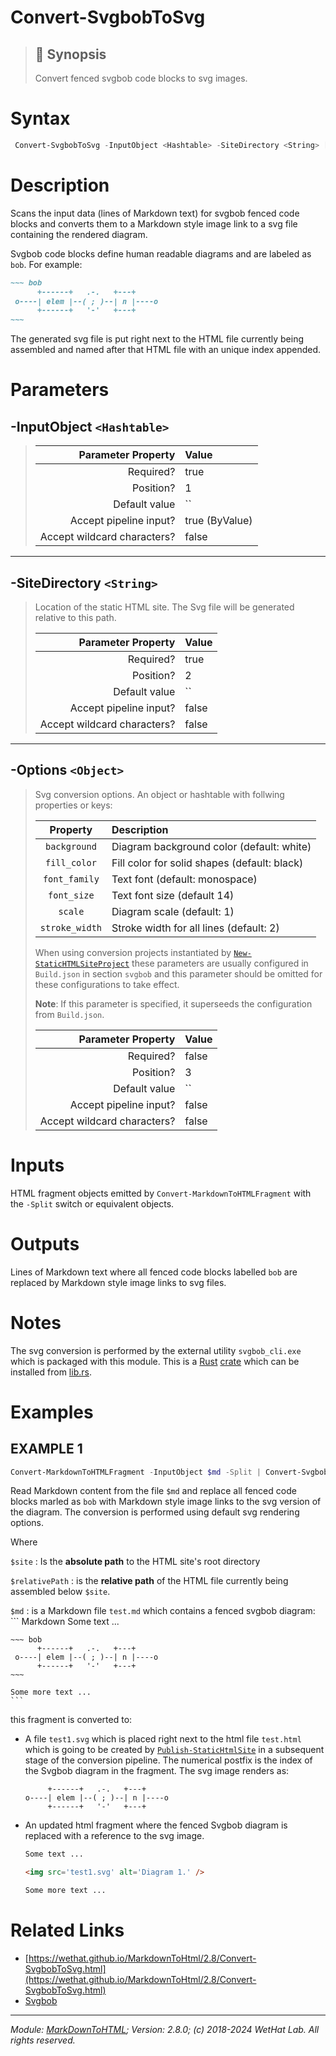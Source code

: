 ﻿#  Convert-SvgbobToSvg

> ## :bookmark: Synopsis
> Convert fenced svgbob code blocks to svg images.

# Syntax
```PowerShell
 Convert-SvgbobToSvg -InputObject <Hashtable> -SiteDirectory <String> [-Options <Object>]  [<CommonParameters>] 
```


# Description

Scans the input data (lines of Markdown text) for svgbob fenced code blocks
and converts them to a Markdown style image link to a svg file containing
the rendered diagram.

Svgbob code blocks define human readable diagrams and are labeled as `bob`.
For example:

``` Markdown
~~~ bob
      +------+   .-.   +---+
 o----| elem |--( ; )--| n |----o
      +------+   '-'   +---+
~~~
```

The generated svg file is put right next to the HTML file
currently being assembled and named after that HTML file with an unique
index appended.





# Parameters
 ## -InputObject `<Hashtable>`
 
>
> Parameter Property         | Value
> --------------------------:|:----------
> Required?                  | true
> Position?                  | 1
> Default value              | ``
> Accept pipeline input?     | true (ByValue)
> Accept wildcard characters?| false
 - - -
 ## -SiteDirectory `<String>`
  >Location of the static HTML site. The Svg file will be generated relative to this
 >path.
>
> Parameter Property         | Value
> --------------------------:|:----------
> Required?                  | true
> Position?                  | 2
> Default value              | ``
> Accept pipeline input?     | false
> Accept wildcard characters?| false
 - - -
 ## -Options `<Object>`
  >Svg conversion options. An object or hashtable with follwing properties or keys:
 >
 >| Property       | Description                                  |
 >| :------------: | :------------------------------------------- |
 >| `background`   | Diagram background color (default: white)    |
 >| `fill_color`   | Fill color for solid shapes (default: black) |
 >| `font_family`  | Text font (default: monospace)               |
 >| `font_size`    | Text font size (default 14)                  |
 >| `scale`        | Diagram scale (default: 1)                   |
 >| `stroke_width` | Stroke width for all lines (default: 2)      |
 >
 >When using conversion projects instantiated by [`New-StaticHTMLSiteProject`](New-StaticHTMLSiteProject.md) these
 >parameters are usually configured in `Build.json` in section `svgbob` and this
 >parameter should be omitted for these configurations to take effect.
 >
 >**Note**: If this parameter is specified, it superseeds the
 >configuration from `Build.json`.
>
> Parameter Property         | Value
> --------------------------:|:----------
> Required?                  | false
> Position?                  | 3
> Default value              | ``
> Accept pipeline input?     | false
> Accept wildcard characters?| false



# Inputs
HTML fragment objects emitted by `Convert-MarkdownToHTMLFragment` with
the `-Split` switch or equivalent objects.


# Outputs
Lines of Markdown text where all fenced code blocks labelled `bob` are
replaced by Markdown style image links to svg files.

# Notes

The svg conversion is performed by the external utility
`svgbob_cli.exe` which is packaged with this module.
This is a [Rust](https://www.rust-lang.org/)
[crate](https://doc.rust-lang.org/rust-by-example/crates.html) which can be
installed from [lib.rs](https://lib.rs/crates/svgbob_cli).


# Examples

## EXAMPLE 1

~~~ PowerShell
Convert-MarkdownToHTMLFragment -InputObject $md -Split | Convert-SvgbobToSvg -SiteDirectory $site -RelativePath $relativePath
~~~


Read Markdown content from the file `$md` and replace all fenced code blocks
marled as `bob` with Markdown style image links to the svg version of the
diagram. The conversion is performed using default svg rendering options.

Where

`$site`
:   Is the **absolute path** to the HTML site's root directory

`$relativePath`
:   is the **relative path** of the HTML file currently being assembled below
    `$site`.

`$md`
:   is a Markdown file `test.md` which contains a fenced svgbob diagram:
    ``` Markdown
    Some text ...

    ~~~ bob
          +------+   .-.   +---+
     o----| elem |--( ; )--| n |----o
          +------+   '-'   +---+
    ~~~

    Some more text ...
    ```

this fragment is converted to:

* A file `test1.svg` which is placed right next to the html file `test.html`
  which is going to be created by [`Publish-StaticHtmlSite`](Publish-StaticHtmlSite.md) in a subsequent
  stage of the conversion pipeline. The numerical postfix is the index of the
  Svgbob diagram in the fragment. The svg image renders as:

  ~~~ bob
       +------+   .-.   +---+
  o----| elem |--( ; )--| n |----o
       +------+   '-'   +---+
  ~~~

* An updated html fragment where the fenced Svgbob diagram is replaced with
  a reference to the svg image.

  ~~~ html
  Some text ...

  <img src='test1.svg' alt='Diagram 1.' />

  Some more text ...
  ~~~














# Related Links

* [https://wethat.github.io/MarkdownToHtml/2.8/Convert-SvgbobToSvg.html](https://wethat.github.io/MarkdownToHtml/2.8/Convert-SvgbobToSvg.html) 
* [Svgbob](https://ivanceras.github.io/content/Svgbob.html)

- - -

_Module: [MarkDownToHTML](MarkDownToHTML.md); Version: 2.8.0; (c) 2018-2024 WetHat Lab. All rights reserved._
